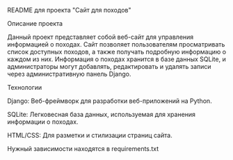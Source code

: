 README для проекта "Сайт для походов"

Описание проекта

Данный проект представляет собой веб-сайт для управления информацией о походах.
Сайт позволяет пользователям просматривать список доступных походов,
а также получать подробную информацию о каждом из них.
Информация о походах хранится в базе данных SQLite,
и администраторы могут добавлять,
редактировать и удалять записи через административную панель Django.

Технологии

Django: Веб-фреймворк для разработки веб-приложений на Python.

SQLite: Легковесная база данных, используемая для хранения информации о походах.

HTML/CSS: Для разметки и стилизации страниц сайта.

Нужный зависимости находятся в requirements.txt
